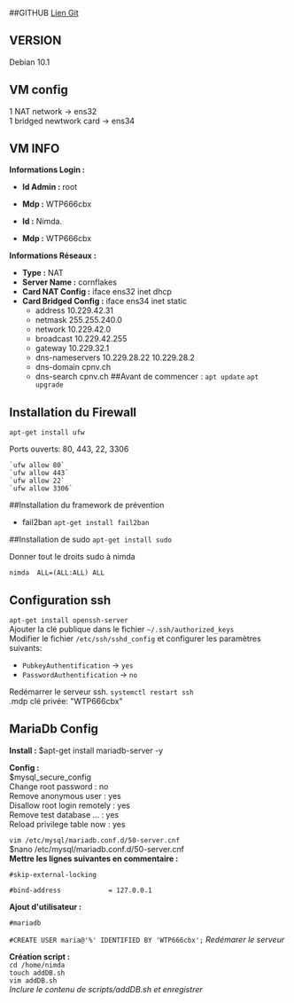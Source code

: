 
##GITHUB
[Lien Git](https://github.com/BergmannFlorian/webservunix)

## VERSION
Debian 10.1

## VM config
1 NAT network ->  ens32  
1 bridged newtwork card -> ens34

## VM INFO
__Informations Login :__

- __Id Admin :__ root
- __Mdp :__ WTP666cbx

- __Id :__ Nimda. 
- __Mdp :__ WTP666cbx

__Informations Réseaux :__
- __Type :__ NAT
- __Server Name :__ cornflakes
- __Card NAT Config :__ iface ens32 inet dhcp
- __Card Bridged Config :__ iface ens34 inet static
    - address 10.229.42.31
    - netmask 255.255.240.0
    - network 10.229.42.0
    - broadcast 10.229.42.255
    - gateway 10.229.32.1
    - dns-nameservers 10.229.28.22 10.229.28.2
    - dns-domain cpnv.ch
    - dns-search cpnv.ch
##Avant de commencer :
`apt update`
`apt upgrade`

## Installation du Firewall
`apt-get install ufw`
 
 Ports ouverts: 80, 443, 22, 3306
 
    `ufw allow 80`  
    `ufw allow 443`
    `ufw allow 22`  
    `ufw allow 3306`  
##Installation du framework de prévention
- fail2ban `apt-get install fail2ban`

##Installation de sudo
`apt-get install sudo`

Donner tout le droits sudo à nimda 
    
`nimda  ALL=(ALL:ALL) ALL`

## Configuration ssh  
`apt-get install openssh-server`  
Ajouter la clé publique dans le fichier `~/.ssh/authorized_keys`  
Modifier le fichier `/etc/ssh/sshd_config` et configurer les paramètres suivants:  
- `PubkeyAuthentification` -> `yes`
- `PasswordAuthentification` -> `no`  

Redémarrer le serveur ssh. `systemctl restart ssh`  
.mdp clé privée: "WTP666cbx"

## MariaDb Config
__Install :__ 
$apt-get install mariadb-server -y

__Config :__  
$mysql_secure_config  
Change root password : no  
Remove anonymous user : yes  
Disallow root login remotely : yes  
Remove test database ... : yes  
Reload privilege table now : yes

`vim /etc/mysql/mariadb.conf.d/50-server.cnf`  
$nano /etc/mysql/mariadb.conf.d/50-server.cnf  
__Mettre les lignes suivantes en commentaire :__

`#skip-external-locking`

`#bind-address            = 127.0.0.1`

__Ajout d'utilisateur :__

`#mariadb`

`#CREATE USER maria@'%' IDENTIFIED BY 'WTP666cbx';`
_Redémarer le serveur_

__Création script :__  
`cd /home/nimda`  
`touch addDB.sh`  
`vim addDB.sh`  
_Inclure le contenu de scripts/addDB.sh et enregistrer_